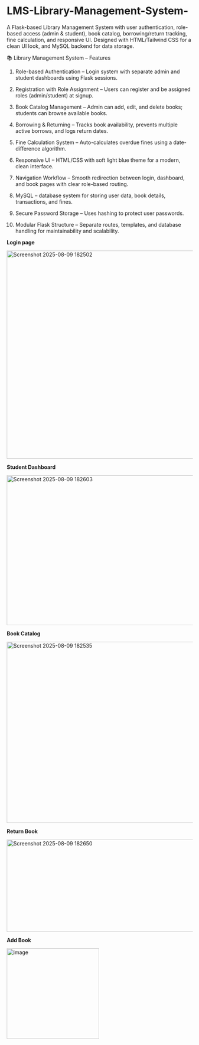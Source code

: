 # LMS-Library-Management-System-
A Flask-based Library Management System with user authentication, role-based access (admin &amp; student), book catalog, borrowing/return tracking, fine calculation, and responsive UI. Designed with HTML/Tailwind CSS for a clean UI look, and MySQL backend for data storage. 

📚 Library Management System – Features

1. Role-based Authentication – Login system with separate admin and student dashboards using Flask sessions.

2. Registration with Role Assignment – Users can register and be assigned roles (admin/student) at signup.

3. Book Catalog Management – Admin can add, edit, and delete books; students can browse available books.

4. Borrowing & Returning – Tracks book availability, prevents multiple active borrows, and logs return dates.

5. Fine Calculation System – Auto-calculates overdue fines using a date-difference algorithm.

6. Responsive UI – HTML/CSS with soft light blue theme for a modern, clean interface.

7. Navigation Workflow – Smooth redirection between login, dashboard, and book pages with clear role-based routing.

8. MySQL –  database system for storing user data, book details, transactions, and fines.

9. Secure Password Storage – Uses hashing to protect user passwords.

10. Modular Flask Structure – Separate routes, templates, and database handling for maintainability and scalability.


**************Login page**************

<img width="877" height="564" alt="Screenshot 2025-08-09 182502" src="https://github.com/user-attachments/assets/b7f24fc5-7bfc-47f4-ac7a-f0ca3fbed309" /> 

************Student Dashboard************

<img width="968" height="406" alt="Screenshot 2025-08-09 182603" src="https://github.com/user-attachments/assets/587a8d8e-326c-4b67-bc83-d272658949aa" /> 

**************Book Catalog**************

<img width="1909" height="491" alt="Screenshot 2025-08-09 182535" src="https://github.com/user-attachments/assets/20c4ca5f-e133-43e7-863e-09cfa3a44abe" />

**************Return Book************** 

<img width="1040" height="250" alt="Screenshot 2025-08-09 182650" src="https://github.com/user-attachments/assets/8456528d-1c19-4b7d-9eb2-77588b53eeea" /> 

************Add Book************

<img width="250" height="245" alt="image" src="https://github.com/user-attachments/assets/37bdd455-930e-4e70-9670-306fa65daacf" />





